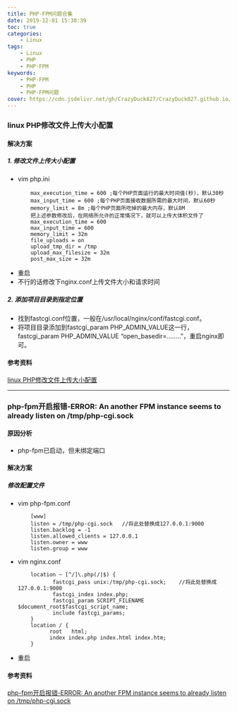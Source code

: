 ```yaml
---
title: PHP-FPM问题合集
date: 2019-12-01 15:30:39
toc: true
categories: 
    - Linux
tags:
    - Linux
    - PHP
    - PHP-FPM
keywords: 
    - PHP-FPM
    - PHP
    - PHP-FPM问题
cover: https://cdn.jsdelivr.net/gh/CrazyDuck827/CrazyDuck827.github.io/icon/RPAIEAjwLkmZR1fayU9gQD3xEJzoBhJ3.jpg
---
```


### linux PHP修改文件上传大小配置

#### 解决方案

##### 1. 修改文件上传大小配置
  - vim php.ini
    ```
        max_execution_time = 600 ;每个PHP页面运行的最大时间值(秒)，默认30秒
        max_input_time = 600 ;每个PHP页面接收数据所需的最大时间，默认60秒
        memory_limit = 8m ;每个PHP页面所吃掉的最大内存，默认8M
        把上述参数修改后，在网络所允许的正常情况下，就可以上传大体积文件了
        max_execution_time = 600
        max_input_time = 600
        memory_limit = 32m
        file_uploads = on
        upload_tmp_dir = /tmp
        upload_max_filesize = 32m
        post_max_size = 32m
    ```
  - 重启
  - 不行的话修改下nginx.conf上传文件大小和请求时间
    
##### 2. 添加项目目录到指定位置
  - 找到fastcgi.conf位置，一般在/usr/local/nginx/conf/fastcgi.conf。
  - 将项目目录添加到fastcgi_param PHP_ADMIN_VALUE这一行，fastcgi_param PHP_ADMIN_VALUE “open_basedir=……..”，重启nginx即可。

#### 参考资料
[linux PHP修改文件上传大小配置](https://blog.csdn.net/qq_23013025/article/details/83653495)

-----------------------

### php-fpm开启报错-ERROR: An another FPM instance seems to already listen on /tmp/php-cgi.sock

#### 原因分析
- php-fpm已启动，但未绑定端口

#### 解决方案

##### 修改配置文件
  - vim php-fpm.conf
    ```
        [www]
        listen = /tmp/php-cgi.sock   //将此处替换成127.0.0.1:9000
        listen.backlog = -1
        listen.allowed_clients = 127.0.0.1
        listen.owner = www
        listen.group = www
    ```
  - vim nginx.conf
    ```
        location ~ [^/]\.php(/|$) {
               fastcgi_pass unix:/tmp/php-cgi.sock;    //将此处替换成127.0.0.1:9000
               fastcgi_index index.php;
               fastcgi_param SCRIPT_FILENAME     $document_root$fastcgi_script_name;
               include fastcgi_params;
        }
        location / {
              root   html;
              index index.php index.html index.htm;
        }
    ```
  - 重启

#### 参考资料
[php-fpm开启报错-ERROR: An another FPM instance seems to already listen on /tmp/php-cgi.sock](https://www.cnblogs.com/wt645631686/p/8377159.html)

